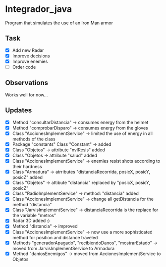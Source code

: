 # Integrador_java
Program that simulates the use of an Iron Man armor
## Task
- [x] Add new Radar
- [x] Improve decisions
- [x] Improve enemies
- [ ] Order code
## Observations
Works well for now...
## Updates
- [X] Method "consultarDistancia" -> consumes energy from the helmet
- [x] Method "comprobarDisparo" ->  consumes energy from the gloves
- [x] Class "AccionesImplementService" -> limited the use of energy in all methods of the class
- [x] Package "constants" Class "Constant" -> added 
- [x] Class "Objetos" -> attribute "nvlResis" added
- [x] Class "Objetos -> attribute "salud" added
- [x] Class "AccionesImplementService" -> enemies resist shots according to their hardness
- [x] Class "Armadura" -> atrributes "distanciaRecorrida, posicX, posicY, posicZ" added
- [x] Class "Objetos" -> attibute "distancia" replaced by "posicX, posicY, posicZ"
- [x] Class "RadioImplementService" -> method: "distancia" added
- [x] Class "AccionesImplementService" -> change all getDistancia for the method "distancia"
- [x] Class "JarvisImplementService" -> distanciaRecorrida is the replace for the variable "metros"
- [x] Radar 3D added :)
- [x] Method "distancia" -> improved
- [x] Class "AccionesImplementService" -> now use a more sophisticated method for position and distance traveled
- [x] Methods "generadorApagado", "recibiendoDanos", "mostrarEstado" -> moved from JarvisImplementService to Armadura
- [x] Method "daniosEnemigos" -> moved from AccionesImplementService to Objetos
